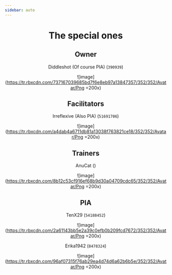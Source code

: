 ```yaml
---
sidebar: auto
---
```

<center>

# The special ones

## Owner
Diddleshot (Of course PIA) (``390939``)

![image](https://tr.rbxcdn.com/737167039685bd7f6e8eb97a13847357/352/352/Avatar/Png =200x)

## Facilitators
Irreflexive (Also PIA) (``51691706``)

![image](https://tr.rbxcdn.com/a4dab4a6711db81a13038f763821ce18/352/352/Avatar/Png =200x)

## Trainers
AnuCat ()

![image](https://tr.rbxcdn.com/8b12c53cf916ef68b9d30a04709cdc65/352/352/Avatar/Png =200x)

## PIA
TenX29 (``54188452``)

![image](https://tr.rbxcdn.com/2a61143bb5e2a39c0efb0b209fcd7672/352/352/Avatar/Png =200x)

Erika1942 (``8478324``)

![image](https://tr.rbxcdn.com/96af07315f76ab29ea4d74d6a62b6b5e/352/352/Avatar/Png =200x)

</center>

